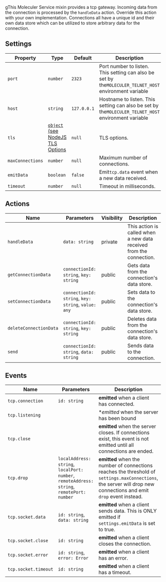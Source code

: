 gThis Moleculer Service mixin provides a tcp gateway. Incoming data from the connection is processed by the
`handleData` action. Override this action with your own implementation. Connections all have a unique id
and their own data store which can be utilized to store arbitrary data for the connection.

## Settings


| Property         | Type                                                                                                                | Default     | Description                                                                                            |
| ---------------- | ------------------------------------------------------------------------------------------------------------------- | ----------- | ------------------------------------------------------------------------------------------------------ |
| `port`           | `number`                                                                                                            | `2323`      | Port number to listen. This setting can also be set by the`MOLECULER_TELNET_HOST` environment variable |
| `host`           | `string`                                                                                                            | `127.0.0.1` | Hostname to listen. This setting can also be set by the`MOLECULER_TELNET_HOST` environment variable    |
| `tls`            | [`object` (see NodeJS TLS Options](https://nodejs.org/api/tls.html#tlscreateserveroptions-secureconnectionlistener) | `null`      | TLS options.                                                                                           |
| `maxConnections` | `number`                                                                                                            | `null`      | Maximum number of connections.                                                                         |
| `emitData`       | `boolean`                                                                                                           | `false`     | Emit`tcp.data` event when a new data received.                                                         |
| `timeout`        | `number`                                                                                                            | `null`      | Timeout in milliseconds.                                                                               |

## Actions


| Name                   | Parameters                                          | Visibility | Description                                                         |
| ---------------------- | --------------------------------------------------- | ---------- | ------------------------------------------------------------------- |
| `handleData`           | `data: string`                                      | private    | This action is called when a new data received from the connection. |
| `getConnectionData`    | `connectionId: string`, `key: string`               | public     | Gets data from the connection's data store.                         |
| `setConnectionData`    | `connectionId: string`, `key: string`, `value: any` | public     | Sets data to the connection's data store.                           |
| `deleteConnectionData` | `connectionId: string`, `key: string`               | public     | Deletes data from the connection's data store.                      |
| `send`                 | `connectionId: string`, `data: string`              | public     | Sends data to the connection.                                       |

## Events


| Name                 | Parameters                                                                                 | Description                                                                                                                                                        |
| -------------------- | ------------------------------------------------------------------------------------------ | ------------------------------------------------------------------------------------------------------------------------------------------------------------------ |
| `tcp.connection`     | `id: string`                                                                               | **emitted** when a client has connected.                                                                                                                           |
| `tcp.listening`      |                                                                                            | **emitted* when the server has been bound                                                                                                                          |
| `tcp.close`          |                                                                                            | **emitted** when the server closes. If connections exist, this event is not emitted until all connections are ended.                                               |
| `tcp.drop`           | `localAddress: string`, `localPort: number`, `remoteAddress: string`, `remotePort: number` | **emitted** when the number of connections reaches the threshold of `settings.maxConnections`, the server will drop new connections and emit `drop` event instead. |
| `tcp.socket.data`    | `id: string`, `data: string`                                                               | **emitted** when a client sends data. This is ONLY emitted if `settings.emitData` is set to true.                                                                  |
| `tcp.socket.close`   | `id: string`                                                                               | **emitted** when a client closes the connection.                                                                                                                   |
| `tcp.socket.error`   | `id: string`, `error: Error`                                                               | **emitted** when a client has an error.                                                                                                                            |
| `tcp.socket.timeout` | `id: string`                                                                               | **emitted** when a client has a timeout.                                                                                                                           |
